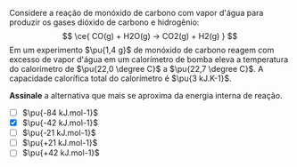 Considere a reação de monóxido de carbono com vapor d'água para produzir os gases dióxido de carbono e hidrogênio:
$$
    \ce{ CO(g) + H2O(g) -> CO2(g) + H2(g) }
$$
Em um experimento $\pu{1,4 g}$ de monóxido de carbono reagem com excesso de vapor d'água em um calorímetro de bomba eleva a temperatura do calorímetro de $\pu{22,0 \degree C}$ a $\pu{22,7 \degree C}$. A capacidade calorífica total do calorímetro é $\pu{3 kJ.K-1}$.

**Assinale** a alternativa que mais se aproxima da energia interna de reação.

- [ ] $\pu{-84 kJ.mol-1}$
- [x] $\pu{-42 kJ.mol-1}$
- [ ] $\pu{-21 kJ.mol-1}$
- [ ] $\pu{+21 kJ.mol-1}$
- [ ] $\pu{+42 kJ.mol-1}$